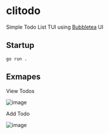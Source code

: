 # clitodo

Simple Todo List TUI using [Bubbletea](https://github.com/charmbracelet/bubbletea) UI 

## Startup
```go run .```

## Exmapes
View Todos

![image](https://github.com/user-attachments/assets/2e27b061-286d-437a-99c9-bcf46e09b00d)

Add Todo

![image](https://github.com/user-attachments/assets/5b03679c-8ab3-4cce-aa86-a54a9a7141b5)
